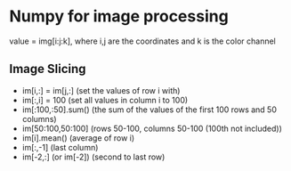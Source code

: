 # Numpy for image processing 

value = img[i:j:k], where i,j are the coordinates and k is the color channel

## Image Slicing 
- im[i,:] = im[j,:] (set the values of row i with)   
- im[:,i] = 100 (set all values in column i to 100)
- im[:100,:50].sum() (the sum of the values of the first 100 rows and 50 columns)
- im[50:100,50:100] (rows 50-100, columns 50-100 (100th not included))
- im[i].mean()  (average of row i)
- im[:,-1] (last column)
- im[-2,:] (or im[-2]) (second to last row)

